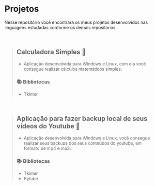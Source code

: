 # Projetos 


Nesse repositório você encontrará os meus projetos desenvolvidos nas linguagens estudadas conforme os demais repositórios.

<br>


> ##  Calculadora Simples 🧮
> - Aplicação desenvolvida para Windows e Linux, com ela você consegue realizar cálculos matemáticos simples.
> ### 📚 Bibliotecas
> - Tkinter

<br>


> ##  Aplicação para fazer backup local de seus vídeos do Youtube 📼
> - Aplicação desenvolvida para Windows e Linux, você consegue realizar seus backups dos seus conteúdos do youtube, em formato de mp4 e mp3.
> ### 📚 Bibliotecas
> - Tkinter
> - Pytube




<!--
> [!NOTE]
> Useful information that users should know, even when skimming content.

> [!TIP]
> Helpful advice for doing things better or more easily.

> [!IMPORTANT]
> Key information users need to know to achieve their goal.

> [!WARNING]
> Urgent info that needs immediate user attention to avoid problems.

> [!CAUTION]
> Advises about risks or negative outcomes of certain actions.
-->





